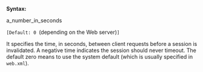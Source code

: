 **Syntax:**

<session-timeout>a_number_in_seconds</session-timeout>

`[Default: 0 `(depending on the Web server)`]`

It specifies the time, in seconds, between client requests before a
session is invalidated. A negative time indicates the session should
never timeout. The default zero means to use the system default (which
is usually specified in `web.xml`).


